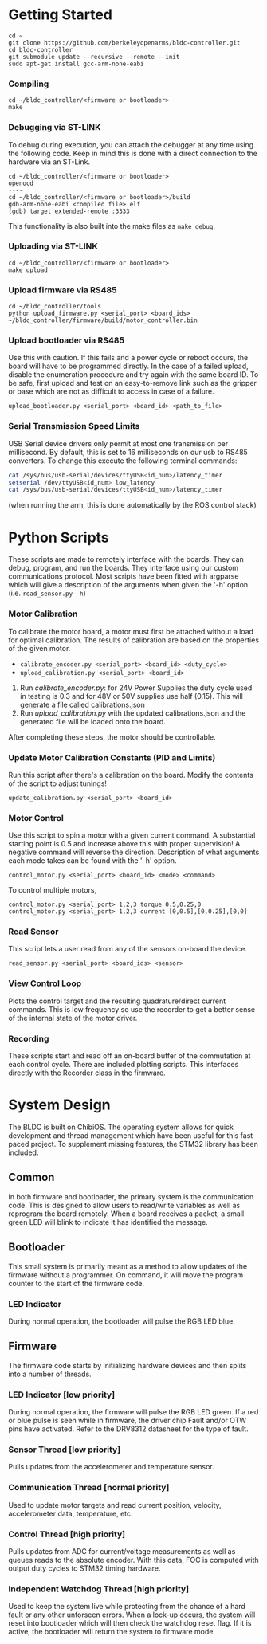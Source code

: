 # Getting Started
```
cd ~
git clone https://github.com/berkeleyopenarms/bldc-controller.git
cd bldc-controller
git submodule update --recursive --remote --init
sudo apt-get install gcc-arm-none-eabi
```

### Compiling
```
cd ~/bldc_controller/<firmware or bootloader>
make
```

### Debugging via ST-LINK
To debug during execution, you can attach the debugger at any time using the following code. Keep in mind this is done with a direct connection to the hardware via an ST-Link.
```
cd ~/bldc_controller/<firmware or bootloader>
openocd
----
cd ~/bldc_controller/<firmware or bootloader>/build
gdb-arm-none-eabi <compiled file>.elf
(gdb) target extended-remote :3333
```

This functionality is also built into the make files as `make debug`.

### Uploading via ST-LINK
```
cd ~/bldc_controller/<firmware or bootloader>
make upload
```

### Upload firmware via RS485
```
cd ~/bldc_controller/tools
python upload_firmware.py <serial_port> <board_ids> ~/bldc_controller/firmware/build/motor_controller.bin
```

### Upload bootloader via RS485
Use this with caution. If this fails and a power cycle or reboot occurs, the board will have to be programmed directly. In the case of a failed upload, disable the enumeration procedure and try again with the same board ID. To be safe, first upload and test on an easy-to-remove link such as the gripper or base which are not as difficult to access in case of a failure.

`upload_bootloader.py <serial_port> <board_id> <path_to_file>`

### Serial Transmission Speed Limits
USB Serial device drivers only permit at most one transmission per millisecond. By default, this is set to 16 milliseconds on our usb to RS485 converters. To change this execute the following terminal commands:

```bash
cat /sys/bus/usb-serial/devices/ttyUSB<id_num>/latency_timer
setserial /dev/ttyUSB<id_num> low_latency
cat /sys/bus/usb-serial/devices/ttyUSB<id_num>/latency_timer
```

(when running the arm, this is done automatically by the ROS control stack)

# Python Scripts
These scripts are made to remotely interface with the boards. They can debug, program, and run the boards. They interface using our custom communications protocol. Most scripts have been fitted with argparse which will give a description of the arguments when given the '-h' option. (i.e. `read_sensor.py -h`)

### Motor Calibration
To calibrate the motor board, a motor must first be attached without a load for optimal calibration. The results of calibration are based on the properties of the given motor.

* `calibrate_encoder.py <serial_port> <board_id> <duty_cycle>`
* `upload_calibration.py <serial_port> <board_id>`

1. Run _calibrate_encoder.py_: for 24V Power Supplies the duty cycle used in testing is 0.3 and for 48V or 50V supplies use half (0.15). This will generate a file called calibrations.json
2. Run _upload_calibration.py_ with the updated calibrations.json and the generated file will be loaded onto the board.

After completing these steps, the motor should be controllable.

### Update Motor Calibration Constants (PID and Limits)
Run this script after there's a calibration on the board. Modify the contents of the script to adjust tunings!

`update_calibration.py <serial_port> <board_id>`

### Motor Control
Use this script to spin a motor with a given current command. A substantial starting point is 0.5 and increase above this with proper supervision! A negative command will reverse the direction. Description of what arguments each mode takes can be found with the '-h' option.

`control_motor.py <serial_port> <board_id> <mode> <command>`

To control multiple motors,

```
control_motor.py <serial_port> 1,2,3 torque 0.5,0.25,0
control_motor.py <serial_port> 1,2,3 current [0,0.5],[0,0.25],[0,0]
```

### Read Sensor
This script lets a user read from any of the sensors on-board the device.

`read_sensor.py <serial_port> <board_ids> <sensor>`

### View Control Loop
Plots the control target and the resulting quadrature/direct current commands. This is low frequency so use the recorder to get a better sense of the internal state of the motor driver.

### Recording
These scripts start and read off an on-board buffer of the commutation at each control cycle. There are included plotting scripts. This interfaces directly with the Recorder class in the firmware.

# System Design
The BLDC is built on ChibiOS. The operating system allows for quick development and thread management which have been useful for this fast-paced project. To supplement missing features, the STM32 library has been included.

## Common
In both firmware and bootloader, the primary system is the communication code. This is designed to allow users to read/write variables as well as reprogram the board remotely. When a board receives a packet, a small green LED will blink to indicate it has identified the message.

## Bootloader
This small system is primarily meant as a method to allow updates of the firmware without a programmer. On command, it will move the program counter to the start of the firmware code.

### LED Indicator
During normal operation, the bootloader will pulse the RGB LED blue.

## Firmware
The firmware code starts by initializing hardware devices and then splits into a number of threads.

### LED Indicator [low priority]
During normal operation, the firmware will pulse the RGB LED green. If a red or blue pulse is seen while in firmware, the driver chip Fault and/or OTW pins have activated. Refer to the DRV8312 datasheet for the type of fault.

### Sensor Thread [low priority]
Pulls updates from the accelerometer and temperature sensor.
  
### Communication Thread [normal priority]
Used to update motor targets and read current position, velocity, accelerometer data, temperature, etc.

### Control Thread [high priority]
Pulls updates from ADC for current/voltage measurements as well as queues reads to the absolute encoder. With this data, FOC is computed with output duty cycles to STM32 timing hardware.
  
### Independent Watchdog Thread [high priority]
Used to keep the system live while protecting from the chance of a hard fault or any other unforseen errors. When a lock-up occurs, the system will reset into bootloader which will then check the watchdog reset flag. If it is active, the bootloader will return the system to firmware mode.
